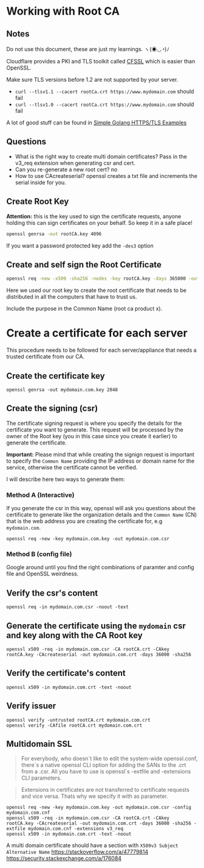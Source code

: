 # Working with Root CA

## Notes
Do not use this document, these are just my learnings. ヽ(◉◡◔)ﾉ

Cloudflare provides a PKI and TLS toolkit called [CFSSL](https://github.com/cloudflare/cfssl) which is easier than OpenSSL.

Make sure TLS versions before 1.2 are not supported by your server.

* `curl --tlsv1.1 --cacert rootCa.crt https://www.mydomain.com` should fail
* `curl --tlsv1.0 --cacert rootCa.crt https://www.mydomain.com` should fail

A lot of good stuff can be found in [Simple Golang HTTPS/TLS Examples](https://github.com/denji/golang-tls)

## Questions
* What is the right way to create multi domain certificates? Pass in the v3_req extension when generating csr and cert.
* Can you re-generate a new root cert? no
* How to use CAcreateserial? openssl creates a txt file and increments the serial inside for you.

## Create Root Key

**Attention:** this is the key used to sign the certificate requests, anyone holding this can sign certificates on your behalf. So keep it in a safe place!

```bash
openssl genrsa -out rootCA.key 4096
```

If you want a password protected key add the `-des3` option

## Create and self sign the Root Certificate

```bash
openssl req -new -x509 -sha256 -nodes -key rootCA.key -days 365000 -out rootCA.crt
```

Here we used our root key to create the root certificate that needs to be distributed in all the computers that have to trust us.

Include the purpose in the Common Name (root ca product x).


# Create a certificate for each server

This procedure needs to be followed for each server/appliance that needs a trusted certificate from our CA.

## Create the certificate key

```
openssl genrsa -out mydomain.com.key 2048
```

## Create the signing  (csr)

The certificate signing request is where you specify the details for the certificate you want to generate.
This request will be processed by the owner of the Root key (you in this case since you create it earlier) to generate the certificate.

**Important:** Please mind that while creating the signign request is important to specify the `Common Name` providing the IP address or domain name for the service, otherwise the certificate cannot be verified.

I will describe here two ways to generate them:

### Method A (Interactive)

If you generate the csr in this way, openssl will ask you questions about the certificate to generate like the organization details and the `Common Name` (CN) that is the web address you are creating the certificate for, e.g `mydomain.com`.

```
openssl req -new -key mydomain.com.key -out mydomain.com.csr
```

### Method B (config file)

Google around until you find the right combinations of paramter and config file and OpenSSL weirdness.

## Verify the csr's content

```
openssl req -in mydomain.com.csr -noout -text
```

## Generate the certificate using the `mydomain` csr and key along with the CA Root key

```
openssl x509 -req -in mydomain.com.csr -CA rootCA.crt -CAkey rootCA.key -CAcreateserial -out mydomain.com.crt -days 36000 -sha256
```

## Verify the certificate's content

```
openssl x509 -in mydomain.com.crt -text -noout
```

## Verify issuer
```
openssl verify -untrusted rootCA.crt mydomain.com.crt
openssl verify -CAfile rootCA.crt mydomain.com.crt
```

## Multidomain SSL

> For everybody, who doesn´t like to edit the system-wide openssl.conf, there´s a native openssl CLI option for adding the SANs to the .crt from a .csr. All you have to use is openssl´s -extfile and -extensions CLI parameters.

> Extensions in certificates are not transferred to certificate requests and vice versa. Thats why we specify it with as parameter.

```
openssl req -new -key mydomain.com.key -out mydomain.com.csr -config mydomain.com.cnf
openssl x509 -req -in mydomain.com.csr -CA rootCA.crt -CAkey rootCA.key -CAcreateserial -out mydomain.com.crt -days 36000 -sha256 -extfile mydomain.com.cnf -extensions v3_req
openssl x509 -in mydomain.com.crt -text -noout

```

A multi domain certificate should have a section with `X509v3 Subject Alternative Name`
https://stackoverflow.com/a/47779814 https://security.stackexchange.com/a/176084
